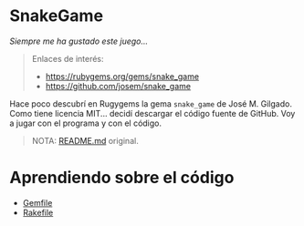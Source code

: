 
# SnakeGame

_Siempre me ha gustado este juego..._

> Enlaces de interés:
> * https://rubygems.org/gems/snake_game
> * https://github.com/josem/snake_game

Hace poco descubrí  en Rugygems la gema `snake_game` de José M. Gilgado.
Como tiene licencia MIT... decidí descargar el código fuente de GitHub.
Voy a jugar con el programa y con el código.

> NOTA: [README.md](docs/README.md) original.

# Aprendiendo sobre el código

* [Gemfile](docs/gemfile.md)
* [Rakefile](docs/rakefile.md)
